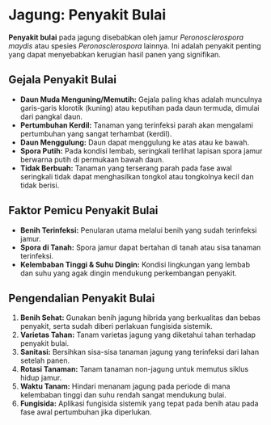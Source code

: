 # Jagung: Penyakit Bulai

**Penyakit bulai** pada jagung disebabkan oleh jamur _Peronosclerospora maydis_ atau spesies _Peronosclerospora_ lainnya. Ini adalah penyakit penting yang dapat menyebabkan kerugian hasil panen yang signifikan.

## Gejala Penyakit Bulai
* **Daun Muda Menguning/Memutih:** Gejala paling khas adalah munculnya garis-garis klorotik (kuning) atau keputihan pada daun termuda, dimulai dari pangkal daun.
* **Pertumbuhan Kerdil:** Tanaman yang terinfeksi parah akan mengalami pertumbuhan yang sangat terhambat (kerdil).
* **Daun Menggulung:** Daun dapat menggulung ke atas atau ke bawah.
* **Spora Putih:** Pada kondisi lembab, seringkali terlihat lapisan spora jamur berwarna putih di permukaan bawah daun.
* **Tidak Berbuah:** Tanaman yang terserang parah pada fase awal seringkali tidak dapat menghasilkan tongkol atau tongkolnya kecil dan tidak berisi.

## Faktor Pemicu Penyakit Bulai
* **Benih Terinfeksi:** Penularan utama melalui benih yang sudah terinfeksi jamur.
* **Spora di Tanah:** Spora jamur dapat bertahan di tanah atau sisa tanaman terinfeksi.
* **Kelembaban Tinggi & Suhu Dingin:** Kondisi lingkungan yang lembab dan suhu yang agak dingin mendukung perkembangan penyakit.

## Pengendalian Penyakit Bulai
1.  **Benih Sehat:** Gunakan benih jagung hibrida yang berkualitas dan bebas penyakit, serta sudah diberi perlakuan fungisida sistemik.
2.  **Varietas Tahan:** Tanam varietas jagung yang diketahui tahan terhadap penyakit bulai.
3.  **Sanitasi:** Bersihkan sisa-sisa tanaman jagung yang terinfeksi dari lahan setelah panen.
4.  **Rotasi Tanaman:** Tanam tanaman non-jagung untuk memutus siklus hidup jamur.
5.  **Waktu Tanam:** Hindari menanam jagung pada periode di mana kelembaban tinggi dan suhu rendah sangat mendukung bulai.
6.  **Fungisida:** Aplikasi fungisida sistemik yang tepat pada benih atau pada fase awal pertumbuhan jika diperlukan.